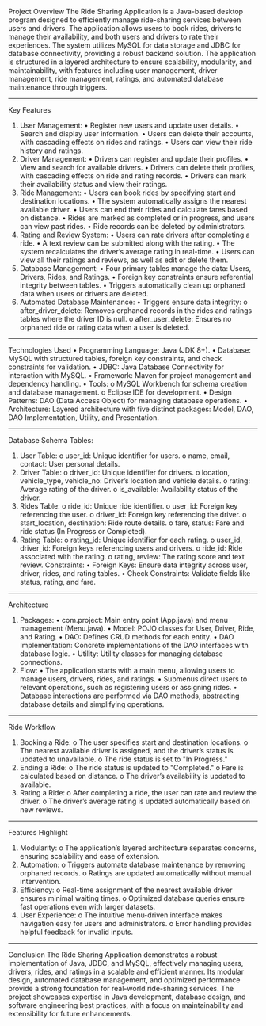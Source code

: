 Project Overview
The Ride Sharing Application is a Java-based desktop program designed to efficiently manage ride-sharing services between users and drivers. The application allows users to book rides, drivers to manage their availability, and both users and drivers to rate their experiences. The system utilizes MySQL for data storage and JDBC for database connectivity, providing a robust backend solution. The application is structured in a layered architecture to ensure scalability, modularity, and maintainability, with features including user management, driver management, ride management, ratings, and automated database maintenance through triggers.
________________________________________
Key Features
1. User Management:
•	Register new users and update user details.
•	Search and display user information.
•	Users can delete their accounts, with cascading effects on rides and ratings.
•	Users can view their ride history and ratings.
2. Driver Management:
•	Drivers can register and update their profiles.
•	View and search for available drivers.
•	Drivers can delete their profiles, with cascading effects on ride and rating records.
•	Drivers can mark their availability status and view their ratings.
3. Ride Management:
•	Users can book rides by specifying start and destination locations.
•	The system automatically assigns the nearest available driver.
•	Users can end their rides and calculate fares based on distance.
•	Rides are marked as completed or in progress, and users can view past rides.
•	Ride records can be deleted by administrators.
4. Rating and Review System:
•	Users can rate drivers after completing a ride.
•	A text review can be submitted along with the rating.
•	The system recalculates the driver’s average rating in real-time.
•	Users can view all their ratings and reviews, as well as edit or delete them.
5. Database Management:
•	Four primary tables manage the data: Users, Drivers, Rides, and Ratings.
•	Foreign key constraints ensure referential integrity between tables.
•	Triggers automatically clean up orphaned data when users or drivers are deleted.
6. Automated Database Maintenance:
•	Triggers ensure data integrity: 
o	after_driver_delete: Removes orphaned records in the rides and ratings tables where the driver ID is null.
o	after_user_delete: Ensures no orphaned ride or rating data when a user is deleted.
________________________________________
Technologies Used
•	Programming Language: Java (JDK 8+).
•	Database: MySQL with structured tables, foreign key constraints, and check constraints for validation.
•	JDBC: Java Database Connectivity for interaction with MySQL.
•	Framework: Maven for project management and dependency handling.
•	Tools: 
o	MySQL Workbench for schema creation and database management.
o	Eclipse IDE for development.
•	Design Patterns: DAO (Data Access Object) for managing database operations.
•	Architecture: Layered architecture with five distinct packages: Model, DAO, DAO Implementation, Utility, and Presentation.
________________________________________
Database Schema
Tables:
1.	User Table:
o	user_id: Unique identifier for users.
o	name, email, contact: User personal details.
2.	Driver Table:
o	driver_id: Unique identifier for drivers.
o	location, vehicle_type, vehicle_no: Driver’s location and vehicle details.
o	rating: Average rating of the driver.
o	is_available: Availability status of the driver.
3.	Rides Table:
o	ride_id: Unique ride identifier.
o	user_id: Foreign key referencing the user.
o	driver_id: Foreign key referencing the driver.
o	start_location, destination: Ride route details.
o	fare, status: Fare and ride status (In Progress or Completed).
4.	Rating Table:
o	rating_id: Unique identifier for each rating.
o	user_id, driver_id: Foreign keys referencing users and drivers.
o	ride_id: Ride associated with the rating.
o	rating, review: The rating score and text review.
Constraints:
•	Foreign Keys: Ensure data integrity across user, driver, rides, and rating tables.
•	Check Constraints: Validate fields like status, rating, and fare.
________________________________________
Architecture
1. Packages:
•	com.project: Main entry point (App.java) and menu management (Menu.java).
•	Model: POJO classes for User, Driver, Ride, and Rating.
•	DAO: Defines CRUD methods for each entity.
•	DAO Implementation: Concrete implementations of the DAO interfaces with database logic.
•	Utility: Utility classes for managing database connections.
2. Flow:
•	The application starts with a main menu, allowing users to manage users, drivers, rides, and ratings.
•	Submenus direct users to relevant operations, such as registering users or assigning rides.
•	Database interactions are performed via DAO methods, abstracting database details and simplifying operations.
________________________________________
Ride Workflow
1.	Booking a Ride:
o	The user specifies start and destination locations.
o	The nearest available driver is assigned, and the driver’s status is updated to unavailable.
o	The ride status is set to "In Progress."
2.	Ending a Ride:
o	The ride status is updated to "Completed."
o	Fare is calculated based on distance.
o	The driver’s availability is updated to available.
3.	Rating a Ride:
o	After completing a ride, the user can rate and review the driver.
o	The driver’s average rating is updated automatically based on new reviews.
________________________________________
Features Highlight
1.	Modularity:
o	The application’s layered architecture separates concerns, ensuring scalability and ease of extension.
2.	Automation:
o	Triggers automate database maintenance by removing orphaned records.
o	Ratings are updated automatically without manual intervention.
3.	Efficiency:
o	Real-time assignment of the nearest available driver ensures minimal waiting times.
o	Optimized database queries ensure fast operations even with larger datasets.
4.	User Experience:
o	The intuitive menu-driven interface makes navigation easy for users and administrators.
o	Error handling provides helpful feedback for invalid inputs.
________________________________________
Conclusion
The Ride Sharing Application demonstrates a robust implementation of Java, JDBC, and MySQL, effectively managing users, drivers, rides, and ratings in a scalable and efficient manner. Its modular design, automated database management, and optimized performance provide a strong foundation for real-world ride-sharing services. The project showcases expertise in Java development, database design, and software engineering best practices, with a focus on maintainability and extensibility for future enhancements.
